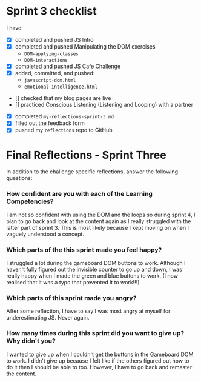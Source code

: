 # Sprint 3 checklist

I have:

- [x] completed and pushed JS Intro
- [x] completed and pushed Manipulating the DOM exercises
  - `DOM-applying-classes`
  - `DOM-interactions`
- [x] completed and pushed JS Cafe Challenge
- [x] added, committed, and pushed:
  - `javascript-dom.html`
  - `emotional-intelligence.html`
- [] checked that my blog pages are live
- [] practiced Conscious Listening (Listening and Looping) with a partner
- [x] completed `my-reflections-sprint-3.md`
- [x] filled out the feedback form
- [x] pushed my `reflections` repo to GitHub

# Final Reflections - Sprint Three

In addition to the challenge specific reflections, answer the following questions:

### How confident are you with each of the Learning Competencies?

I am not so confident with using the DOM and the loops so during sprint 4, I plan to go back and look at the content again as I really struggled with the latter part of sprint 3. This is most likely because I kept moving on when I vaguely understood a concept.

### Which parts of the this sprint made you feel happy?

I struggled a lot during the gameboard DOM buttons to work. Although I haven't fully figured out the invisible counter to go up and down, I was really happy when I made the green and blue buttons to work. (I now realised that it was a typo that prevented it to work!!!)

### Which parts of this sprint made you angry?

After some reflection, I have to say I was most angry at myself for underestimating JS. Never again.

### How many times during this sprint did you want to give up? Why didn't you?

I wanted to give up when I couldn't get the buttons in the Gameboard DOM to work. I didn't give up because I felt like if the others figured out how to do it then I should be able to too. However, I have to go back and remaster the content.
